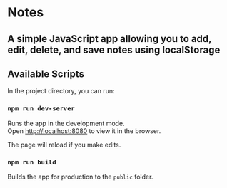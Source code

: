 # Notes

## A simple JavaScript app allowing you to add, edit, delete, and save notes using localStorage

## Available Scripts

In the project directory, you can run:

### `npm run dev-server`

Runs the app in the development mode.<br>
Open [http://localhost:8080](http://localhost:8080) to view it in the browser.

The page will reload if you make edits.

### `npm run build`

Builds the app for production to the `public` folder.
